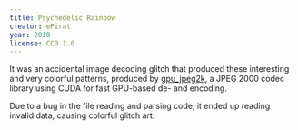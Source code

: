 ```yaml
---
title: Psychedelic Rainbow
creator: ePirat
year: 2018
license: CC0 1.0
---
```


It was an accidental image decoding glitch that produced these interesting and very colorful patterns, produced by [gpu_jpeg2k](https://github.com/ePirat/gpu_jpeg2k), a JPEG 2000 codec library using CUDA for fast GPU-based de- and encoding.

Due to a bug in the file reading and parsing code, it ended up reading invalid data, causing colorful glitch art.
